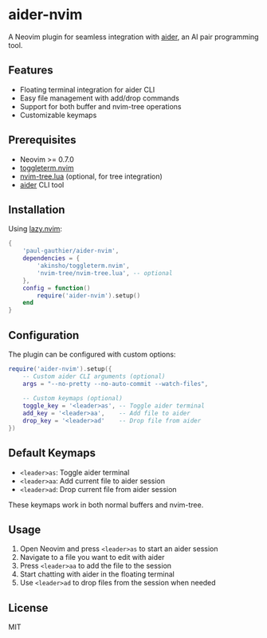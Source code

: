 # aider-nvim

A Neovim plugin for seamless integration with [aider](https://github.com/paul-gauthier/aider), an AI pair programming tool.

## Features

- Floating terminal integration for aider CLI
- Easy file management with add/drop commands
- Support for both buffer and nvim-tree operations
- Customizable keymaps

## Prerequisites

- Neovim >= 0.7.0
- [toggleterm.nvim](https://github.com/akinsho/toggleterm.nvim)
- [nvim-tree.lua](https://github.com/nvim-tree/nvim-tree.lua) (optional, for tree integration)
- [aider](https://github.com/paul-gauthier/aider) CLI tool

## Installation

Using [lazy.nvim](https://github.com/folke/lazy.nvim):

```lua
{
    'paul-gauthier/aider-nvim',
    dependencies = {
        'akinsho/toggleterm.nvim',
        'nvim-tree/nvim-tree.lua', -- optional
    },
    config = function()
        require('aider-nvim').setup()
    end
}
```

## Configuration

The plugin can be configured with custom options:

```lua
require('aider-nvim').setup({
    -- Custom aider CLI arguments (optional)
    args = "--no-pretty --no-auto-commit --watch-files",
    
    -- Custom keymaps (optional)
    toggle_key = '<leader>as', -- Toggle aider terminal
    add_key = '<leader>aa',    -- Add file to aider
    drop_key = '<leader>ad'    -- Drop file from aider
})
```

## Default Keymaps

- `<leader>as`: Toggle aider terminal
- `<leader>aa`: Add current file to aider session
- `<leader>ad`: Drop current file from aider session

These keymaps work in both normal buffers and nvim-tree.

## Usage

1. Open Neovim and press `<leader>as` to start an aider session
2. Navigate to a file you want to edit with aider
3. Press `<leader>aa` to add the file to the session
4. Start chatting with aider in the floating terminal
5. Use `<leader>ad` to drop files from the session when needed

## License

MIT
